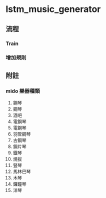 # lstm_music_generator


## 流程

### Train


### 增加規則


## 附註


### mido 樂器種類
1. 鋼琴
2. 鋼琴
3. 酒吧
4. 電鋼琴
5. 電鋼琴
6. 羽管鋼琴
7. 古鋼琴
8. 鋼片琴
9. 鐡琴
10. 燒拔
11. 豎琴
12. 馬林巴琴
13. 木琴
14. 鑼鐘琴
 15. 洋琴
